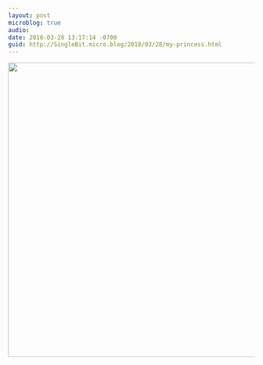```yaml
---
layout: post
microblog: true
audio: 
date: 2018-03-28 13:17:14 -0700
guid: http://SingleBit.micro.blog/2018/03/28/my-princess.html
---
```

<img src="http://SingleBit.micro.blog/uploads/2018/0af3687b54.jpg" width="600" height="600" />
